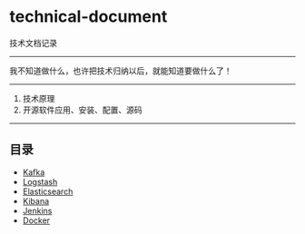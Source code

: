 # technical-document

技术文档记录
******
我不知道做什么，也许把技术归纳以后，就能知道要做什么了！
******
1. 技术原理
2. 开源软件应用、安装、配置、源码
******
## 目录

* [Kafka](kafka/kafka.md)
* [Logstash](logstash.md) 
* [Elasticsearch](elasticsearch/es.md)
* [Kibana](kibana.md)
* [Jenkins](jenkins/README.md)
* [Docker](docker/install.md)